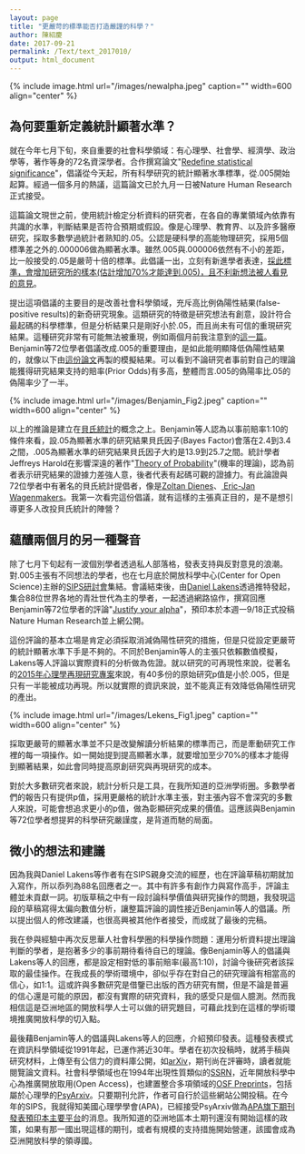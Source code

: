 ```yaml
---
layout: page
title: "更嚴苛的標準能否打造嚴謹的科學？"
author: 陳紹慶
date: 2017-09-21
permalink: /Text/text_2017010/
output: html_document
---
```


{% include image.html url="/images/newalpha.jpeg" caption="" width=600 align="center" %}

## 為何要重新定義統計顯著水準？
就在今年七月下旬，來自重要的社會科學領域：有心理學、社會學、經濟學、政治學等，著作等身的72名資深學者。合作撰寫論文"[Redefine statistical significance][1]"，倡議從今天起，所有科學研究的統計顯著水準標準，從.005開始起算。經過一個多月的熱議，這篇論文已於九月一日被Nature Human Research正式接受。
  
這篇論文現世之前，使用統計檢定分析資料的研究者，在各自的專業領域內依靠有共識的水準，判斷結果是否符合預期或假設。像是心理學、教育界、以及許多醫療研究，採取多數學過統計者熟知的.05。公認是硬科學的高能物理研究，採用5個標準差之外的.000006做為顯著水準。雖然.005與.000006依然有不小的差距，比一般接受的.05是嚴苛十倍的標準。此倡議一出，立刻有新進學者表達，[採此標準，會增加研究所的樣本(估計增加70%才能達到.005)，且不利新想法被人看見的意見][2]。
  
提出這項倡議的主要目的是改善社會科學領域，充斥高比例偽陽性結果(false-positive results)的新奇研究現象。這類研究的特徵是研究想法有創意，設計符合最起碼的科學標準，但是分析結果只是剛好小於.05，而且尚未有可信的重現研究結果。這種研究非常有可能無法被重現，例如兩個月前我注意到的[這一篇][3]。Benjamin等72位學者倡議改成.005的重要理由，是如此能明顯降低偽陽性結果的，就像以下由[這份論文][1]再製的模擬結果。可以看到不論研究者事前對自己的理論能獲得研究結果支持的賠率(Prior Odds)有多高，整體而言.005的偽陽率比.05的偽陽率少了一半。

{% include image.html url="/images/Benjamin_Fig2.jpeg" caption="" width=600 align="center" %}

以上的推論是建立在[貝氏統計][4]的概念之上。Benjamin等人認為以事前賠率1:10的條件來看，設.05為顯著水準的研究結果貝氏因子(Bayes Factor)會落在2.4到3.4之間，.005為顯著水準的研究結果貝氏因子大約是13.9到25.7之間。統計學者Jeffreys Harold在影響深遠的著作"[Theory of Probability][5]"(機率的理論)，認為前者表示研究結果的證據力差強人意，後者代表有起碼可觀的證據力。有此論證與72位學者中有著名的貝氏統計提倡者，像是[Zoltan Dienes][6]、[ Eric-Jan Wagenmakers][7]。我第一次看完這份倡議，就有這樣的主張真正目的，是不是想引導更多人改投貝氏統計的陣營？

## 蘊釀兩個月的另一種聲音

除了七月下旬起有一波個別學者透過私人部落格，發表支持與反對意見的浪潮。對.005主張有不同想法的學者，也在七月底於開放科學中心(Center for Open Science)主辦的[SIPS研討會][8]集結。會議結束後，由[Daniel Lakens][9]透過推特發起，集合88位世界各地的青壯世代為主的學者，一起透過網路協作，撰寫回應Benjamin等72位學者的評論"[Justify your alpha][10]"，預印本於本週一9/18正式投稿Nature Human Research並上網公開。

這份評論的基本立場是肯定必須採取消減偽陽性研究的措施，但是只從設定更嚴苛的統計顯著水準下手是不夠的。不同於Benjamin等人的主張只依賴數值模擬，Lakens等人評論以實際資料的分析做為佐證。就以研究的可再現性來說，從著名的[2015年心理學再現研究專案][11]來說，有40多份的原始研究p值是小於.005，但是只有一半能被成功再現。所以就實際的資訊來說，並不能真正有效降低偽陽性研究的產出。

{% include image.html url="/images/Lekens_Fig1.jpeg" caption="" width=600 align="center" %}

採取更嚴苛的顯著水準並不只是改變解讀分析結果的標準而己，而是牽動研究工作裡的每一項操作。如一開始提到提高顯著水準，就要增加至少70%的樣本才能得到顯著結果，如此會同時提高原創研究與再現研究的成本。

對於大多數研究者來說，統計分析只是工具，在我所知道的亞洲學術圈。多數學者們的報告只有提供p值，採用更嚴格的統計水準主張，對主張內容不會深究的多數人來說，可能會想追求更小的p值，做為彰顯研究成果的價值。這應該與Benjamin等72位學者想提昇的科學研究嚴謹度，是背道而馳的局面。

## 微小的想法和建議

因為我與Daniel Lakens等作者有在SIPS親身交流的經歷，也在評論草稿初期就加入寫作，所以忝列為88名回應者之一。其中有許多有創作力與寫作高手，評論主體並未貢獻一詞。初版草稿之中有一段討論科學價值與研究操作的問題，我發現這段的草稿寫得太偏向數值分析，讓整篇評論的調性接近Benjamin等人的倡議。所以提出個人的修改建議，也很高興被其他作者接受，而成就了最後的完稿。

我在參與經驗中再次反思華人社會科學圈的科學操作問題：運用分析資料提出理論判斷的學者，是抱著多少的事前期待看待自已的理論。像Benjamin等人的倡議與Lakens等人的回應，都是設定相對低的事前賠率(最高1:10)，討論今後研究者該採取的最佳操作。在我成長的學術環境中，卻似乎存在對自己的研究理論有相當高的信心，如1:1。這或許與多數研究是借鑒已出版的西方研究有關，但是不論是普遍的信心還是可能的原因，都沒有實際的研究資料，我的感受只是個人臆測。然而我相信這是亞洲地區的開放科學人士可以做的研究題目，可藉此找到在這樣的學術環境推廣開放科學的切入點。

最後藉Benjamin等人的倡議與Lakens等人的回應，介紹預印發表。這種發表模式在資訊科學領域從1991年起，已運作將近30年。學者在初次投稿時，就將手稿與研究材料，上傳至有公信力的資料庫公開，如[arXiv][12]，期刊尚在評審時，讀者就能閱覽論文資料。社會科學領域也在1994年出現性質類似的[SSRN][13]，近年開放科學中心為推廣開放取用(Open Access)，也建置整合多項領域的[OSF Preprints][14]，包括屬於心理學的[PsyArxiv][15]。只要期刊允許，作者可自行於這些網站公開投稿。在今年的SIPS，我就得知美國心理學學會(APA)，已經接受PsyArxiv做為[APA旗下期刊發表預印本主要平台][16]的消息。我所知道的亞洲地區本土期刊還沒有開始這樣的政策，如果有那一國出現這樣的期刊，或者有規模的支持措施開始營運，該國會成為亞洲開放科學的領導國。


[1]:https://psyarxiv.com/mky9j/ "Benjamin, D. J., Berger, J. O., Johannesson, M., Nosek, B. A., Wagenmakers, E.-J., Berk, R., … Johnson, V. E. (2017). Redefine statistical significance. Nature Human Behaviour, 1. doi:10.1038/s41562-017-0189-z"
[2]:https://rolfzwaan.blogspot.tw/2017/07/defending-05-its-not-enough-to-be_26.html " Fernanda Ferreira & John M. Henderson, Defending .05: It’s Not Enough to be Suggestive"
[3]:http://scchen.com/Text/text_2017008/ "再等等，你確定這不是「雷」研究嗎？"
[4]:https://zh.wikipedia.org/zh-tw/%E8%B4%9D%E5%8F%B6%E6%96%AF%E6%A6%82%E7%8E%87 "貝氏機率"
[5]:https://www.amazon.com/Theory-Probability-Classic-Physical-Sciences/dp/0198503687 "Jeffreys, H. (1961). Theory of probability (3rd ed). Oxford [Oxfordshire]: New York: Clarendon Press; Oxford University Press."
[6]:http://www.sussex.ac.uk/profiles/718
[7]:http://www.ejwagenmakers.com/
[8]:http://improvingpsych.org/
[9]:http://daniellakens.blogspot.tw/
[10]:https://psyarxiv.com/9s3y6 "Lakens, D., Adolfi, F., Albers, C., Anvari, F., Apps, M., Argamon, S., … Zwaan, R. (2017). Justify Your Alpha: A Response to “Redefine Statistical Significance.” PsyArXiv. doi:/10.17605/OSF.IO/9S3Y6"
[11]:http://www.sciencemag.org/content/349/6251/aac4716 "Open Science Collaboration. (2015). Estimating the reproducibility of psychological science. Science, 349(6251), aac4716. doi:10.1126/science.aac4716"
[12]:http://arxiv.org/ 
[13]:https://www.ssrn.com/
[14]:https://osf.io/preprints/
[15]:https://psyarxiv.com/
[16]:http://blog.psyarxiv.com/2017/08/14/apa-names-psyarxiv-preferred-preprint-service/ "APA Names PsyArXiv as Preferred Preprint Service"

